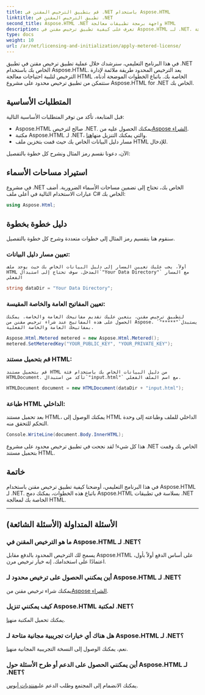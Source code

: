 ```yaml
---
title: قم بتطبيق الترخيص المقنن في .NET باستخدام Aspose.HTML
linktitle: تطبيق الترخيص المقنن في .NET
second_title: Aspose.HTML .NET واجهة برمجة تطبيقات معالجة HTML
description: تعرف على كيفية تطبيق ترخيص مقنن في Aspose.HTML لـ .NET. إدارة احتياجات معالجة HTML الخاصة بك بكفاءة. نبدأ الآن!
type: docs
weight: 10
url: /ar/net/licensing-and-initialization/apply-metered-license/
---
```

في هذا البرنامج التعليمي، سنرشدك خلال عملية تطبيق ترخيص مقنن في تطبيق .NET الخاص بك باستخدام Aspose.HTML. يعد الترخيص المحدود طريقة ملائمة لإدارة الترخيص لتلبية احتياجات معالجة HTML الخاصة بك. باتباع الخطوات الموضحة أدناه، ستتمكن من تطبيق ترخيص محدود على مشروع Aspose.HTML for .NET الخاص بك.

## المتطلبات الأساسية

قبل المتابعة، تأكد من توفر المتطلبات الأساسية التالية:

-  Aspose.HTML صالح لترخيص .NET. يمكنك الحصول عليه من[Aspose الشراء](https://purchase.aspose.com/buy).
-  مكتبة Aspose.HTML لـ .NET، والتي يمكنك التنزيل منها[هنا](https://releases.aspose.com/html/net/).
- مسار دليل البيانات الخاص بك حيث قمت بتخزين ملف HTML للإدخال.

الآن، دعونا نقسم رمز المثال ونشرح كل خطوة بالتفصيل:

## استيراد مساحات الأسماء

في مشروع .NET الخاص بك، تحتاج إلى تضمين مساحات الأسماء الضرورية. أضف عبارات الاستخدام التالية في أعلى ملف C# الخاص بك:

```csharp
using Aspose.Html;
```

## دليل خطوة بخطوة

سنقوم هنا بتقسيم رمز المثال إلى خطوات متعددة وشرح كل خطوة بالتفصيل.

### تعيين مسار دليل البيانات:

    أولاً، يجب عليك تعيين المسار إلى دليل البيانات الخاص بك حيث يوجد ملف HTML المدخل. سوف تحتاج إلى استبدال`"Your Data Directory"` مع المسار الفعلي

   ```csharp
   string dataDir = "Your Data Directory";
   ```

### تعيين المفاتيح العامة والخاصة المقيسة:

    لتطبيق ترخيص مقنن، يتعين عليك تقديم مفاتيحك العامة والخاصة. يمكنك الحصول على هذه المفاتيح عند شراء ترخيص مقنن من Aspose. يستبدل`"*****"` بمفاتيحك العامة والخاصة الفعلية.

   ```csharp
   Aspose.Html.Metered metered = new Aspose.Html.Metered();
   metered.SetMeteredKey("YOUR_PUBLIC_KEY", "YOUR_PRIVATE_KEY");
   ```

### قم بتحميل مستند HTML:

    قم بتحميل مستند HTML من دليل البيانات الخاص بك باستخدام فئة HTMLDocument. تأكد من استبدال`"input.html"` مع اسم الملف الفعلي.

   ```csharp
   HTMLDocument document = new HTMLDocument(dataDir + "input.html");
   ```

### طباعة HTML الداخلي:

   بعد تحميل مستند HTML، يمكنك الوصول إلى HTML الداخلي للملف وطباعته إلى وحدة التحكم للتحقق منه.

   ```csharp
   Console.WriteLine(document.Body.InnerHTML);
   ```

هذا كل شيء! لقد نجحت في تطبيق ترخيص محدود على مشروع .NET الخاص بك وقمت بتحميل مستند HTML.

## خاتمة

في هذا البرنامج التعليمي، أوضحنا كيفية تطبيق ترخيص مقنن باستخدام Aspose.HTML لـ .NET. باتباع هذه الخطوات، يمكنك دمج Aspose.HTML بسلاسة في تطبيقات .NET الخاصة بك لمعالجة HTML.

---

## الأسئلة المتداولة (الأسئلة الشائعة)

### ما هو الترخيص المقنن في Aspose.HTML لـ .NET؟
يسمح لك الترخيص المحدود بالدفع مقابل Aspose.HTML على أساس الدفع أولاً بأول، اعتمادًا على استخدامك. إنه خيار ترخيص مرن.

### أين يمكنني الحصول على ترخيص محدود لـ Aspose.HTML لـ .NET؟
 يمكنك شراء ترخيص مقنن من[Aspose الشراء](https://purchase.aspose.com/buy).

### كيف يمكنني تنزيل Aspose.HTML لمكتبة .NET؟
 يمكنك تحميل المكتبة من[هنا](https://releases.aspose.com/html/net/).

### هل هناك أي خيارات تجريبية مجانية متاحة لـ Aspose.HTML لـ .NET؟
نعم، يمكنك الوصول إلى النسخة التجريبية المجانية من[هنا](https://releases.aspose.com/).

### أين يمكنني الحصول على الدعم أو طرح الأسئلة حول Aspose.HTML لـ .NET؟
 يمكنك الانضمام إلى المجتمع وطلب الدعم على[منتديات أبوس](https://forum.aspose.com/).